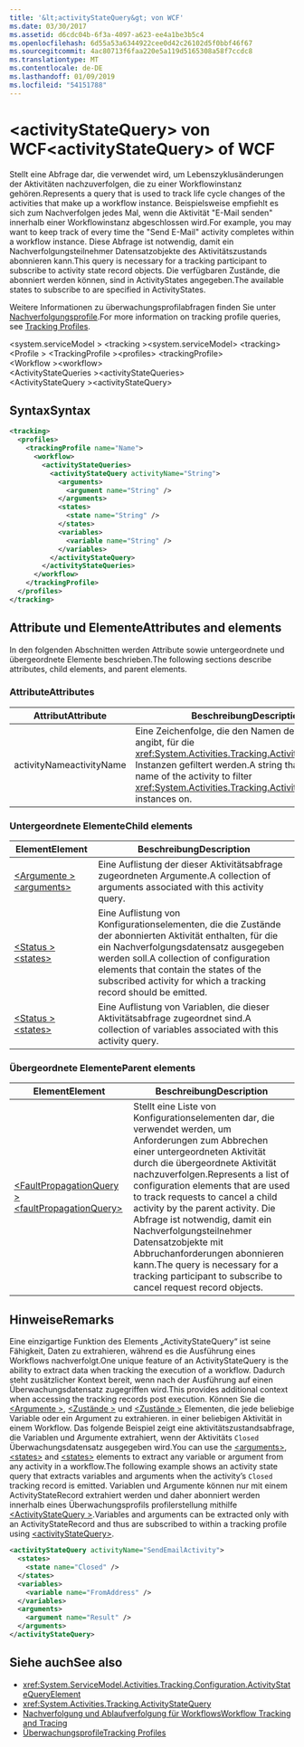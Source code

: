 ```yaml
---
title: '&lt;activityStateQuery&gt; von WCF'
ms.date: 03/30/2017
ms.assetid: d6cdc04b-6f3a-4097-a623-ee4a1be3b5c4
ms.openlocfilehash: 6d55a53a6344922cee0d42c26102d5f0bbf46f67
ms.sourcegitcommit: 4ac80713f6faa220e5a119d5165308a58f7ccdc8
ms.translationtype: MT
ms.contentlocale: de-DE
ms.lasthandoff: 01/09/2019
ms.locfileid: "54151788"
---
```

# <a name="ltactivitystatequerygt-of-wcf"></a><span data-ttu-id="575fd-102">&lt;activityStateQuery&gt; von WCF</span><span class="sxs-lookup"><span data-stu-id="575fd-102">&lt;activityStateQuery&gt; of WCF</span></span>

<span data-ttu-id="575fd-103">Stellt eine Abfrage dar, die verwendet wird, um Lebenszyklusänderungen der Aktivitäten nachzuverfolgen, die zu einer Workflowinstanz gehören.</span><span class="sxs-lookup"><span data-stu-id="575fd-103">Represents a query that is used to track life cycle changes of the activities that make up a workflow instance.</span></span> <span data-ttu-id="575fd-104">Beispielsweise empfiehlt es sich zum Nachverfolgen jedes Mal, wenn die Aktivität "E-Mail senden" innerhalb einer Workflowinstanz abgeschlossen wird.</span><span class="sxs-lookup"><span data-stu-id="575fd-104">For example, you may want to keep track of every time the "Send E-Mail" activity completes within a workflow instance.</span></span> <span data-ttu-id="575fd-105">Diese Abfrage ist notwendig, damit ein Nachverfolgungsteilnehmer Datensatzobjekte des Aktivitätszustands abonnieren kann.</span><span class="sxs-lookup"><span data-stu-id="575fd-105">This query is necessary for a tracking participant to subscribe to activity state record objects.</span></span> <span data-ttu-id="575fd-106">Die verfügbaren Zustände, die abonniert werden können, sind in ActivityStates angegeben.</span><span class="sxs-lookup"><span data-stu-id="575fd-106">The available states to subscribe to are specified in ActivityStates.</span></span>  
  
<span data-ttu-id="575fd-107">Weitere Informationen zu überwachungsprofilabfragen finden Sie unter [Nachverfolgungsprofile](../../../../../docs/framework/windows-workflow-foundation/tracking-profiles.md).</span><span class="sxs-lookup"><span data-stu-id="575fd-107">For more information on tracking profile queries, see [Tracking Profiles](../../../../../docs/framework/windows-workflow-foundation/tracking-profiles.md).</span></span>

<span data-ttu-id="575fd-108">\<system.serviceModel > \<tracking ></span><span class="sxs-lookup"><span data-stu-id="575fd-108">\<system.serviceModel> \<tracking></span></span>  
<span data-ttu-id="575fd-109">\<Profile > \<TrackingProfile ></span><span class="sxs-lookup"><span data-stu-id="575fd-109">\<profiles> \<trackingProfile></span></span>  
<span data-ttu-id="575fd-110">\<Workflow ></span><span class="sxs-lookup"><span data-stu-id="575fd-110">\<workflow></span></span>  
<span data-ttu-id="575fd-111">\<ActivityStateQueries ></span><span class="sxs-lookup"><span data-stu-id="575fd-111">\<activityStateQueries></span></span>  
<span data-ttu-id="575fd-112">\<ActivityStateQuery ></span><span class="sxs-lookup"><span data-stu-id="575fd-112">\<activityStateQuery></span></span>  
  
## <a name="syntax"></a><span data-ttu-id="575fd-113">Syntax</span><span class="sxs-lookup"><span data-stu-id="575fd-113">Syntax</span></span>  
  
```xml  
<tracking>
  <profiles>
    <trackingProfile name="Name">
      <workflow>
        <activityStateQueries>
          <activityStateQuery activityName="String">
            <arguments>
              <argument name="String" />
            </arguments>
            <states>
              <state name="String" />
            </states>
            <variables>
              <variable name="String" />
            </variables>
          </activityStateQuery>
        </activityStateQueries>
      </workflow>
    </trackingProfile>
  </profiles>
</tracking>
```  
  
## <a name="attributes-and-elements"></a><span data-ttu-id="575fd-114">Attribute und Elemente</span><span class="sxs-lookup"><span data-stu-id="575fd-114">Attributes and elements</span></span>  

<span data-ttu-id="575fd-115">In den folgenden Abschnitten werden Attribute sowie untergeordnete und übergeordnete Elemente beschrieben.</span><span class="sxs-lookup"><span data-stu-id="575fd-115">The following sections describe attributes, child elements, and parent elements.</span></span>  
  
### <a name="attributes"></a><span data-ttu-id="575fd-116">Attribute</span><span class="sxs-lookup"><span data-stu-id="575fd-116">Attributes</span></span>  
  
|<span data-ttu-id="575fd-117">Attribut</span><span class="sxs-lookup"><span data-stu-id="575fd-117">Attribute</span></span>|<span data-ttu-id="575fd-118">Beschreibung</span><span class="sxs-lookup"><span data-stu-id="575fd-118">Description</span></span>|  
|---------------|-----------------|  
|<span data-ttu-id="575fd-119">activityName</span><span class="sxs-lookup"><span data-stu-id="575fd-119">activityName</span></span>|<span data-ttu-id="575fd-120">Eine Zeichenfolge, die den Namen der Aktivität angibt, für die <xref:System.Activities.Tracking.ActivityStateRecord>-Instanzen gefiltert werden.</span><span class="sxs-lookup"><span data-stu-id="575fd-120">A string that specifies the name of the activity to filter <xref:System.Activities.Tracking.ActivityStateRecord> instances on.</span></span>|  
  
### <a name="child-elements"></a><span data-ttu-id="575fd-121">Untergeordnete Elemente</span><span class="sxs-lookup"><span data-stu-id="575fd-121">Child elements</span></span>  
  
|<span data-ttu-id="575fd-122">Element</span><span class="sxs-lookup"><span data-stu-id="575fd-122">Element</span></span>|<span data-ttu-id="575fd-123">Beschreibung</span><span class="sxs-lookup"><span data-stu-id="575fd-123">Description</span></span>|  
|-------------|-----------------|  
|[<span data-ttu-id="575fd-124">\<Argumente ></span><span class="sxs-lookup"><span data-stu-id="575fd-124">\<arguments></span></span>](../../../../../docs/framework/configure-apps/file-schema/windows-workflow-foundation/arguments.md)|<span data-ttu-id="575fd-125">Eine Auflistung der dieser Aktivitätsabfrage zugeordneten Argumente.</span><span class="sxs-lookup"><span data-stu-id="575fd-125">A collection of arguments associated with this activity query.</span></span>|  
|[<span data-ttu-id="575fd-126">\<Status ></span><span class="sxs-lookup"><span data-stu-id="575fd-126">\<states></span></span>](../../../../../docs/framework/configure-apps/file-schema/windows-workflow-foundation/states.md)|<span data-ttu-id="575fd-127">Eine Auflistung von Konfigurationselementen, die die Zustände der abonnierten Aktivität enthalten, für die ein Nachverfolgungsdatensatz ausgegeben werden soll.</span><span class="sxs-lookup"><span data-stu-id="575fd-127">A collection of configuration elements that contain the states of the subscribed activity for which a tracking record should be emitted.</span></span>|  
|[<span data-ttu-id="575fd-128">\<Status ></span><span class="sxs-lookup"><span data-stu-id="575fd-128">\<states></span></span>](../../../../../docs/framework/configure-apps/file-schema/windows-workflow-foundation/states.md)|<span data-ttu-id="575fd-129">Eine Auflistung von Variablen, die dieser Aktivitätsabfrage zugeordnet sind.</span><span class="sxs-lookup"><span data-stu-id="575fd-129">A collection of variables associated with this activity query.</span></span>|  
  
### <a name="parent-elements"></a><span data-ttu-id="575fd-130">Übergeordnete Elemente</span><span class="sxs-lookup"><span data-stu-id="575fd-130">Parent elements</span></span>  
  
|<span data-ttu-id="575fd-131">Element</span><span class="sxs-lookup"><span data-stu-id="575fd-131">Element</span></span>|<span data-ttu-id="575fd-132">Beschreibung</span><span class="sxs-lookup"><span data-stu-id="575fd-132">Description</span></span>|  
|-------------|-----------------|  
|[<span data-ttu-id="575fd-133">\<FaultPropagationQuery ></span><span class="sxs-lookup"><span data-stu-id="575fd-133">\<faultPropagationQuery></span></span>](../../../../../docs/framework/configure-apps/file-schema/windows-workflow-foundation/faultpropagationquery.md)|<span data-ttu-id="575fd-134">Stellt eine Liste von Konfigurationselementen dar, die verwendet werden, um Anforderungen zum Abbrechen einer untergeordneten Aktivität durch die übergeordnete Aktivität nachzuverfolgen.</span><span class="sxs-lookup"><span data-stu-id="575fd-134">Represents a list of configuration elements that are used to track requests to cancel a child activity by the parent activity.</span></span> <span data-ttu-id="575fd-135">Die Abfrage ist notwendig, damit ein Nachverfolgungsteilnehmer Datensatzobjekte mit Abbruchanforderungen abonnieren kann.</span><span class="sxs-lookup"><span data-stu-id="575fd-135">The query is necessary for a tracking participant to subscribe to cancel request record objects.</span></span>|  
  
## <a name="remarks"></a><span data-ttu-id="575fd-136">Hinweise</span><span class="sxs-lookup"><span data-stu-id="575fd-136">Remarks</span></span>

<span data-ttu-id="575fd-137">Eine einzigartige Funktion des Elements „ActivityStateQuery“ ist seine Fähigkeit, Daten zu extrahieren, während es die Ausführung eines Workflows nachverfolgt.</span><span class="sxs-lookup"><span data-stu-id="575fd-137">One unique feature of an ActivityStateQuery is the ability to extract data when tracking the execution of a workflow.</span></span> <span data-ttu-id="575fd-138">Dadurch steht zusätzlicher Kontext bereit, wenn nach der Ausführung auf einen Überwachungsdatensatz zugegriffen wird.</span><span class="sxs-lookup"><span data-stu-id="575fd-138">This provides additional context when accessing the tracking records post execution.</span></span> <span data-ttu-id="575fd-139">Können Sie die [ \<Argumente >](../../../../../docs/framework/configure-apps/file-schema/windows-workflow-foundation/arguments.md), [ \<Zustände >](../../../../../docs/framework/configure-apps/file-schema/windows-workflow-foundation/states.md) und [ \<Zustände >](../../../../../docs/framework/configure-apps/file-schema/windows-workflow-foundation/states.md) Elementen, die jede beliebige Variable oder ein Argument zu extrahieren. in einer beliebigen Aktivität in einem Workflow. Das folgende Beispiel zeigt eine aktivitätszustandsabfrage, die Variablen und Argumente extrahiert, wenn der Aktivitäts `Closed` Überwachungsdatensatz ausgegeben wird.</span><span class="sxs-lookup"><span data-stu-id="575fd-139">You can use the [\<arguments>](../../../../../docs/framework/configure-apps/file-schema/windows-workflow-foundation/arguments.md), [\<states>](../../../../../docs/framework/configure-apps/file-schema/windows-workflow-foundation/states.md) and [\<states>](../../../../../docs/framework/configure-apps/file-schema/windows-workflow-foundation/states.md) elements to extract any variable or argument from any activity in a workflow.The following example shows an activity state query that extracts variables and arguments when the activity’s `Closed` tracking record is emitted.</span></span> <span data-ttu-id="575fd-140">Variablen und Argumente können nur mit einem ActivityStateRecord extrahiert werden und daher abonniert werden innerhalb eines Überwachungsprofils profilerstellung mithilfe [ \<ActivityStateQuery >](../../../../../docs/framework/configure-apps/file-schema/windows-workflow-foundation/activitystatequery.md).</span><span class="sxs-lookup"><span data-stu-id="575fd-140">Variables and arguments can be extracted only with an ActivityStateRecord and thus are subscribed to within a tracking profile using [\<activityStateQuery>](../../../../../docs/framework/configure-apps/file-schema/windows-workflow-foundation/activitystatequery.md).</span></span>  
  
```xml  
<activityStateQuery activityName="SendEmailActivity">
  <states>
    <state name="Closed" />
  </states>
  <variables>
    <variable name="FromAddress" />
  </variables>
  <arguments>
    <argument name="Result" />
  </arguments>
</activityStateQuery>
```  
  
## <a name="see-also"></a><span data-ttu-id="575fd-141">Siehe auch</span><span class="sxs-lookup"><span data-stu-id="575fd-141">See also</span></span>

- <xref:System.ServiceModel.Activities.Tracking.Configuration.ActivityStateQueryElement>
- <xref:System.Activities.Tracking.ActivityStateQuery>
- [<span data-ttu-id="575fd-142">Nachverfolgung und Ablaufverfolgung für Workflows</span><span class="sxs-lookup"><span data-stu-id="575fd-142">Workflow Tracking and Tracing</span></span>](../../../../../docs/framework/windows-workflow-foundation/workflow-tracking-and-tracing.md)
- [<span data-ttu-id="575fd-143">Überwachungsprofile</span><span class="sxs-lookup"><span data-stu-id="575fd-143">Tracking Profiles</span></span>](../../../../../docs/framework/windows-workflow-foundation/tracking-profiles.md)
